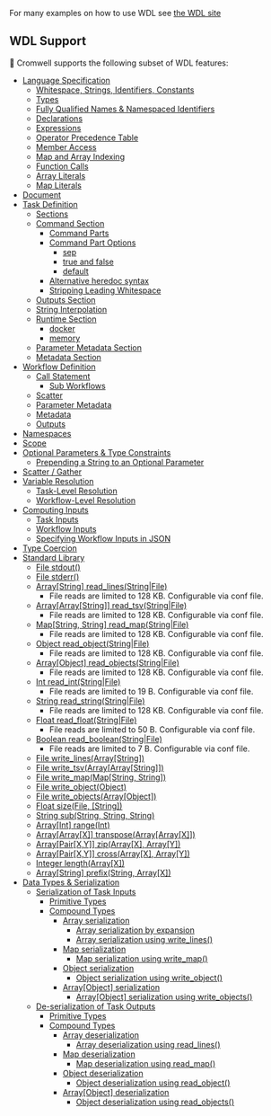 For many examples on how to use WDL see [the WDL site](https://github.com/openwdl/wdl#getting-started-with-wdl)

## WDL Support

:pig2: Cromwell supports the following subset of WDL features:

* [Language Specification](https://github.com/openwdl/wdl/blob/master/versions/draft-2/SPEC.md#language-specification)
  * [Whitespace, Strings, Identifiers, Constants](https://github.com/openwdl/wdl/blob/master/versions/draft-2/SPEC.md#whitespace-strings-identifiers-constants)
  * [Types](https://github.com/openwdl/wdl/blob/master/versions/draft-2/SPEC.md#types)
  * [Fully Qualified Names & Namespaced Identifiers](https://github.com/openwdl/wdl/blob/master/versions/draft-2/SPEC.md#fully-qualified-names--namespaced-identifiers)
  * [Declarations](https://github.com/openwdl/wdl/blob/master/versions/draft-2/SPEC.md#declarations)
  * [Expressions](https://github.com/openwdl/wdl/blob/master/versions/draft-2/SPEC.md#expressions)
  * [Operator Precedence Table](https://github.com/openwdl/wdl/blob/master/versions/draft-2/SPEC.md#operator-precedence-table)
  * [Member Access](https://github.com/openwdl/wdl/blob/master/versions/draft-2/SPEC.md#member-access)
  * [Map and Array Indexing](https://github.com/openwdl/wdl/blob/master/versions/draft-2/SPEC.md#map-and-array-indexing)
  * [Function Calls](https://github.com/openwdl/wdl/blob/master/versions/draft-2/SPEC.md#function-calls)
  * [Array Literals](https://github.com/openwdl/wdl/blob/master/versions/draft-2/SPEC.md#array-literals)
  * [Map Literals](https://github.com/openwdl/wdl/blob/master/versions/draft-2/SPEC.md#map-literals)
* [Document](https://github.com/openwdl/wdl/blob/master/versions/draft-2/SPEC.md#document)
* [Task Definition](https://github.com/openwdl/wdl/blob/master/versions/draft-2/SPEC.md#task-definition)
  * [Sections](https://github.com/openwdl/wdl/blob/master/versions/draft-2/SPEC.md#sections)
  * [Command Section](https://github.com/openwdl/wdl/blob/master/versions/draft-2/SPEC.md#command-section)
    * [Command Parts](https://github.com/openwdl/wdl/blob/master/versions/draft-2/SPEC.md#command-parts)
    * [Command Part Options](https://github.com/openwdl/wdl/blob/master/versions/draft-2/SPEC.md#command-part-options)
      * [sep](https://github.com/openwdl/wdl/blob/master/versions/draft-2/SPEC.md#sep)
      * [true and false](https://github.com/openwdl/wdl/blob/master/versions/draft-2/SPEC.md#true-and-false)
      * [default](https://github.com/openwdl/wdl/blob/master/versions/draft-2/SPEC.md#default)
    * [Alternative heredoc syntax](https://github.com/openwdl/wdl/blob/master/versions/draft-2/SPEC.md#alternative-heredoc-syntax)
    * [Stripping Leading Whitespace](https://github.com/openwdl/wdl/blob/master/versions/draft-2/SPEC.md#stripping-leading-whitespace)
  * [Outputs Section](https://github.com/openwdl/wdl/blob/master/versions/draft-2/SPEC.md#outputs-section)
  * [String Interpolation](https://github.com/openwdl/wdl/blob/master/versions/draft-2/SPEC.md#string-interpolation)
  * [Runtime Section](https://github.com/openwdl/wdl/blob/master/versions/draft-2/SPEC.md#runtime-section)
    * [docker](https://github.com/openwdl/wdl/blob/master/versions/draft-2/SPEC.md#docker)
    * [memory](https://github.com/openwdl/wdl/blob/master/versions/draft-2/SPEC.md#memory)
  * [Parameter Metadata Section](https://github.com/openwdl/wdl/blob/master/versions/draft-2/SPEC.md#parameter-metadata-section)
  * [Metadata Section](https://github.com/openwdl/wdl/blob/master/versions/draft-2/SPEC.md#metadata-section)
* [Workflow Definition](https://github.com/openwdl/wdl/blob/master/versions/draft-2/SPEC.md#workflow-definition)
  * [Call Statement](https://github.com/openwdl/wdl/blob/master/versions/draft-2/SPEC.md#call-statement)
    * [Sub Workflows](https://github.com/openwdl/wdl/blob/master/versions/draft-2/SPEC.md#sub-workflows)
  * [Scatter](https://github.com/openwdl/wdl/blob/master/versions/draft-2/SPEC.md#scatter)
  * [Parameter Metadata](https://github.com/openwdl/wdl/blob/master/versions/draft-2/SPEC.md#parameter-metadata)
  * [Metadata](https://github.com/openwdl/wdl/blob/master/versions/draft-2/SPEC.md#metadata)
  * [Outputs](https://github.com/openwdl/wdl/blob/master/versions/draft-2/SPEC.md#outputs)
* [Namespaces](https://github.com/openwdl/wdl/blob/master/versions/draft-2/SPEC.md#namespaces)
* [Scope](https://github.com/openwdl/wdl/blob/master/versions/draft-2/SPEC.md#scope)
* [Optional Parameters & Type Constraints](https://github.com/openwdl/wdl/blob/master/versions/draft-2/SPEC.md#optional-parameters--type-constraints)
  * [Prepending a String to an Optional Parameter](https://github.com/openwdl/wdl/blob/master/versions/draft-2/SPEC.md#prepending-a-string-to-an-optional-parameter)
* [Scatter / Gather](https://github.com/openwdl/wdl/blob/master/versions/draft-2/SPEC.md#scatter--gather)
* [Variable Resolution](https://github.com/openwdl/wdl/blob/master/versions/draft-2/SPEC.md#variable-resolution)
  * [Task-Level Resolution](https://github.com/openwdl/wdl/blob/master/versions/draft-2/SPEC.md#task-level-resolution)
  * [Workflow-Level Resolution](https://github.com/openwdl/wdl/blob/master/versions/draft-2/SPEC.md#workflow-level-resolution)
* [Computing Inputs](https://github.com/openwdl/wdl/blob/master/versions/draft-2/SPEC.md#computing-inputs)
  * [Task Inputs](https://github.com/openwdl/wdl/blob/master/versions/draft-2/SPEC.md#task-inputs)
  * [Workflow Inputs](https://github.com/openwdl/wdl/blob/master/versions/draft-2/SPEC.md#workflow-inputs)
  * [Specifying Workflow Inputs in JSON](https://github.com/openwdl/wdl/blob/master/versions/draft-2/SPEC.md#specifying-workflow-inputs-in-json)
* [Type Coercion](https://github.com/openwdl/wdl/blob/master/versions/draft-2/SPEC.md#type-coercion)
* [Standard Library](https://github.com/openwdl/wdl/blob/master/versions/draft-2/SPEC.md#standard-library)
  * [File stdout()](https://github.com/openwdl/wdl/blob/master/versions/draft-2/SPEC.md#file-stdout)
  * [File stderr()](https://github.com/openwdl/wdl/blob/master/versions/draft-2/SPEC.md#file-stderr)
  * [Array\[String\] read_lines(String|File)](https://github.com/openwdl/wdl/blob/master/versions/draft-2/SPEC.md#arraystring-read_linesstringfile)
    * File reads are limited to 128 KB. Configurable via conf file.
  * [Array\[Array\[String\]\] read_tsv(String|File)](https://github.com/openwdl/wdl/blob/master/versions/draft-2/SPEC.md#arrayarraystring-read_tsvstringfile)
    * File reads are limited to 128 KB. Configurable via conf file.
  * [Map\[String, String\] read_map(String|File)](https://github.com/openwdl/wdl/blob/master/versions/draft-2/SPEC.md#mapstring-string-read_mapstringfile)
    * File reads are limited to 128 KB. Configurable via conf file.
  * [Object read_object(String|File)](https://github.com/openwdl/wdl/blob/master/versions/draft-2/SPEC.md#object-read_objectstringfile)
    * File reads are limited to 128 KB. Configurable via conf file.
  * [Array\[Object\] read_objects(String|File)](https://github.com/openwdl/wdl/blob/master/versions/draft-2/SPEC.md#arrayobject-read_objectsstringfile)
    * File reads are limited to 128 KB. Configurable via conf file.
  * [Int read_int(String|File)](https://github.com/openwdl/wdl/blob/master/versions/draft-2/SPEC.md#int-read_intstringfile)
    * File reads are limited to 19 B. Configurable via conf file.
  * [String read_string(String|File)](https://github.com/openwdl/wdl/blob/master/versions/draft-2/SPEC.md#string-read_stringstringfile)
    * File reads are limited to 128 KB. Configurable via conf file.
  * [Float read_float(String|File)](https://github.com/openwdl/wdl/blob/master/versions/draft-2/SPEC.md#float-read_floatstringfile)
    * File reads are limited to 50 B. Configurable via conf file.
  * [Boolean read_boolean(String|File)](https://github.com/openwdl/wdl/blob/master/versions/draft-2/SPEC.md#boolean-read_booleanstringfile)
    * File reads are limited to 7 B. Configurable via conf file.
  * [File write_lines(Array\[String\])](https://github.com/openwdl/wdl/blob/master/versions/draft-2/SPEC.md#file-write_linesarraystring)
  * [File write_tsv(Array\[Array\[String\]\])](https://github.com/openwdl/wdl/blob/master/versions/draft-2/SPEC.md#file-write_tsvarrayarraystring)
  * [File write_map(Map\[String, String\])](https://github.com/openwdl/wdl/blob/master/versions/draft-2/SPEC.md#file-write_mapmapstring-string)
  * [File write_object(Object)](https://github.com/openwdl/wdl/blob/master/versions/draft-2/SPEC.md#file-write_objectobject)
  * [File write_objects(Array\[Object\])](https://github.com/openwdl/wdl/blob/master/versions/draft-2/SPEC.md#file-write_objectsarrayobject)
  * [Float size(File, \[String\])](https://github.com/openwdl/wdl/blob/master/versions/draft-2/SPEC.md#float-sizefile-string)
  * [String sub(String, String, String)](https://github.com/openwdl/wdl/blob/master/versions/draft-2/SPEC.md#string-substring-string-string)
  * [Array\[Int\] range(Int)](https://github.com/openwdl/wdl/blob/master/versions/draft-2/SPEC.md#arrayint-rangeint)
  * [Array\[Array\[X\]\] transpose(Array\[Array\[X\]\])](https://github.com/openwdl/wdl/blob/master/versions/draft-2/SPEC.md#arrayarrayx-transposearrayarrayx)
  * [Array\[Pair\[X,Y\]\] zip(Array\[X\], Array\[Y\])](https://github.com/openwdl/wdl/blob/master/versions/draft-2/SPEC.md#arraypairxy-ziparrayx-arrayy)
  * [Array\[Pair\[X,Y\]\] cross(Array\[X\], Array\[Y\])](https://github.com/openwdl/wdl/blob/master/versions/draft-2/SPEC.md#arraypairxy-crossarrayx-arrayy)
  * [Integer length(Array\[X\])](https://github.com/openwdl/wdl/blob/master/versions/draft-2/SPEC.md#integer-lengtharrayx)
  * [Array\[String\] prefix(String, Array\[X\])](https://github.com/openwdl/wdl/blob/master/versions/draft-2/SPEC.md#arraystring-prefixstring-arrayx)
* [Data Types & Serialization](https://github.com/openwdl/wdl/blob/master/versions/draft-2/SPEC.md#data-types--serialization)
  * [Serialization of Task Inputs](https://github.com/openwdl/wdl/blob/master/versions/draft-2/SPEC.md#serialization-of-task-inputs)
    * [Primitive Types](https://github.com/openwdl/wdl/blob/master/versions/draft-2/SPEC.md#primitive-types)
    * [Compound Types](https://github.com/openwdl/wdl/blob/master/versions/draft-2/SPEC.md#compound-types)
      * [Array serialization](https://github.com/openwdl/wdl/blob/master/versions/draft-2/SPEC.md#array-serialization)
        * [Array serialization by expansion](https://github.com/openwdl/wdl/blob/master/versions/draft-2/SPEC.md#array-serialization-by-expansion)
        * [Array serialization using write_lines()](https://github.com/openwdl/wdl/blob/master/versions/draft-2/SPEC.md#array-serialization-using-write_lines)
      * [Map serialization](https://github.com/openwdl/wdl/blob/master/versions/draft-2/SPEC.md#map-serialization)
        * [Map serialization using write_map()](https://github.com/openwdl/wdl/blob/master/versions/draft-2/SPEC.md#map-serialization-using-write_map)
      * [Object serialization](https://github.com/openwdl/wdl/blob/master/versions/draft-2/SPEC.md#object-serialization)
        * [Object serialization using write_object()](https://github.com/openwdl/wdl/blob/master/versions/draft-2/SPEC.md#object-serialization-using-write_object)
      * [Array\[Object\] serialization](https://github.com/openwdl/wdl/blob/master/versions/draft-2/SPEC.md#arrayobject-serialization)
        * [Array\[Object\] serialization using write_objects()](https://github.com/openwdl/wdl/blob/master/versions/draft-2/SPEC.md#arrayobject-serialization-using-write_objects)
  * [De-serialization of Task Outputs](https://github.com/openwdl/wdl/blob/master/versions/draft-2/SPEC.md#de-serialization-of-task-outputs)
    * [Primitive Types](https://github.com/openwdl/wdl/blob/master/versions/draft-2/SPEC.md#primitive-types)
    * [Compound Types](https://github.com/openwdl/wdl/blob/master/versions/draft-2/SPEC.md#compound-types)
      * [Array deserialization](https://github.com/openwdl/wdl/blob/master/versions/draft-2/SPEC.md#array-deserialization)
        * [Array deserialization using read_lines()](https://github.com/openwdl/wdl/blob/master/versions/draft-2/SPEC.md#array-deserialization-using-read_lines)
      * [Map deserialization](https://github.com/openwdl/wdl/blob/master/versions/draft-2/SPEC.md#map-deserialization)
        * [Map deserialization using read_map()](https://github.com/openwdl/wdl/blob/master/versions/draft-2/SPEC.md#map-deserialization-using-read_map)
      * [Object deserialization](https://github.com/openwdl/wdl/blob/master/versions/draft-2/SPEC.md#object-deserialization)
        * [Object deserialization using read_object()](https://github.com/openwdl/wdl/blob/master/versions/draft-2/SPEC.md#object-deserialization-using-read_object)
      * [Array\[Object\] deserialization](https://github.com/openwdl/wdl/blob/master/versions/draft-2/SPEC.md#arrayobject-deserialization)
        * [Object deserialization using read_objects()](https://github.com/openwdl/wdl/blob/master/versions/draft-2/SPEC.md#object-deserialization-using-read_objects)